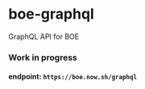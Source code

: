 # boe-graphql
GraphQL API for BOE

### **Work in progress**

#### endpoint: `https://boe.now.sh/graphql`
